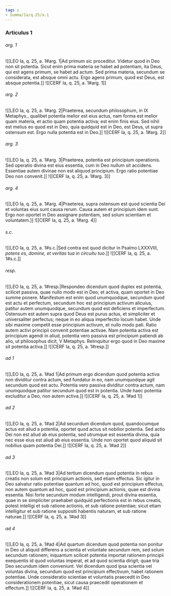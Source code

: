 ```yaml
---
tags : 
- Summa/Ia/q.25/a.1
---
```


### Articulus 1

###### arg. 1
![[LEO Ia, q. 25, a. 1#arg. 1|Ad primum sic proceditur. Videtur quod in Deo non sit potentia. Sicut enim prima materia se habet ad potentiam, ita Deus, qui est agens primum, se habet ad actum. Sed prima materia, secundum se considerata, est absque omni actu. Ergo agens primum, quod est Deus, est absque potentia.]]
![[CERF Ia, q. 25, a. 1#arg. 1]]

###### arg. 2
![[LEO Ia, q. 25, a. 1#arg. 2|Praeterea, secundum philosophum, in IX Metaphys., qualibet potentia melior est eius actus, nam forma est melior quam materia, et actio quam potentia activa; est enim finis eius. Sed nihil est melius eo quod est in Deo, quia quidquid est in Deo, est Deus, ut supra ostensum est. Ergo nulla potentia est in Deo.]]
![[CERF Ia, q. 25, a. 1#arg. 2]]

###### arg. 3
![[LEO Ia, q. 25, a. 1#arg. 3|Praeterea, potentia est principium operationis. Sed operatio divina est eius essentia, cum in Deo nullum sit accidens. Essentiae autem divinae non est aliquod principium. Ergo ratio potentiae Deo non convenit.]]
![[CERF Ia, q. 25, a. 1#arg. 3]]

###### arg. 4
![[LEO Ia, q. 25, a. 1#arg. 4|Praeterea, supra ostensum est quod scientia Dei et voluntas eius sunt causa rerum. Causa autem et principium idem sunt. Ergo non oportet in Deo assignare potentiam, sed solum scientiam et voluntatem.]]
![[CERF Ia, q. 25, a. 1#arg. 4]]

###### s.c.
![[LEO Ia, q. 25, a. 1#s.c.|Sed contra est quod dicitur in Psalmo LXXXVIII, *potens es, domine, et veritas tua in circuitu tuo*.]]
![[CERF Ia, q. 25, a. 1#s.c.]]

###### resp.
![[LEO Ia, q. 25, a. 1#resp.|Respondeo dicendum quod duplex est potentia, scilicet passiva, quae nullo modo est in Deo; et activa, quam oportet in Deo summe ponere. Manifestum est enim quod unumquodque, secundum quod est actu et perfectum, secundum hoc est principium activum alicuius, patitur autem unumquodque, secundum quod est deficiens et imperfectum. Ostensum est autem supra quod Deus est purus actus, et simpliciter et universaliter perfectus; neque in eo aliqua imperfectio locum habet. Unde sibi maxime competit esse principium activum, et nullo modo pati. Ratio autem activi principii convenit potentiae activae. Nam potentia activa est principium agendi in aliud, potentia vero passiva est principium patiendi ab alio, ut philosophus dicit, V Metaphys. Relinquitur ergo quod in Deo maxime sit potentia activa.]]
![[CERF Ia, q. 25, a. 1#resp.]]

###### ad 1
![[LEO Ia, q. 25, a. 1#ad 1|Ad primum ergo dicendum quod potentia activa non dividitur contra actum, sed fundatur in eo, nam unumquodque agit secundum quod est actu. Potentia vero passiva dividitur contra actum, nam unumquodque patitur secundum quod est in potentia. Unde haec potentia excluditur a Deo, non autem activa.]]
![[CERF Ia, q. 25, a. 1#ad 1]]

###### ad 2
![[LEO Ia, q. 25, a. 1#ad 2|Ad secundum dicendum quod, quandocumque actus est aliud a potentia, oportet quod actus sit nobilior potentia. Sed actio Dei non est aliud ab eius potentia, sed utrumque est essentia divina, quia nec esse eius est aliud ab eius essentia. Unde non oportet quod aliquid sit nobilius quam potentia Dei.]]
![[CERF Ia, q. 25, a. 1#ad 2]]

###### ad 3
![[LEO Ia, q. 25, a. 1#ad 3|Ad tertium dicendum quod potentia in rebus creatis non solum est principium actionis, sed etiam effectus. Sic igitur in Deo salvatur ratio potentiae quantum ad hoc, quod est principium effectus, non autem quantum ad hoc, quod est principium actionis, quae est divina essentia. Nisi forte secundum modum intelligendi, prout divina essentia, quae in se simpliciter praehabet quidquid perfectionis est in rebus creatis, potest intelligi et sub ratione actionis, et sub ratione potentiae; sicut etiam intelligitur et sub ratione suppositi habentis naturam, et sub ratione naturae.]]
![[CERF Ia, q. 25, a. 1#ad 3]]

###### ad 4
![[LEO Ia, q. 25, a. 1#ad 4|Ad quartum dicendum quod potentia non ponitur in Deo ut aliquid differens a scientia et voluntate secundum rem, sed solum secundum rationem; inquantum scilicet potentia importat rationem principii exequentis id quod voluntas imperat, et ad quod scientia dirigit; quae tria Deo secundum idem conveniunt. Vel dicendum quod ipsa scientia vel voluntas divina, secundum quod est principium effectivum, habet rationem potentiae. Unde consideratio scientiae et voluntatis praecedit in Deo considerationem potentiae, sicut causa praecedit operationem et effectum.]]
![[CERF Ia, q. 25, a. 1#ad 4]]

